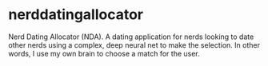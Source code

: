 # nerddatingallocator
Nerd Dating Allocator (NDA). A dating application for nerds looking to date other nerds using a complex, deep neural net to make the selection. In other words, I use my own brain to choose a match for the user.
